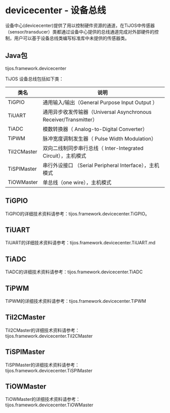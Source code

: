 # devicecenter - 设备总线

设备中心(devicecenter)提供了用以控制硬件资源的通道，在TiJOS中传感器（sensor/transducer）类都通过设备中心提供的总线通道完成对外部硬件的控制，用户可以基于设备总线类编写标准库中未提供的传感器类。

## Java包
tijos.framework.devicecenter

TiJOS 设备总线包括如下类：

| 类名          | 说明                                       |
| ----------- | ---------------------------------------- |
| TiGPIO      | 通用输入/输出（General Purpose Input Output ）   |
| TiUART      | 通用异步收发传输器（Universal Asynchronous Receiver/Transmitter） |
| TiADC       | 模数转换器（ Analog-to-Digital Converter）      |
| TiPWM       | 脉冲宽度调制发生器（ Pulse Width Modulation）       |
| TiI2CMaster | 双向二线制同步串行总线（ Inter-Integrated Circuit），主机模式 |
| TiSPIMaster | 串行外设接口 （Serial Peripheral Interface），主机模式 |
| TiOWMaster  | 单总线（one wire），主机模式                       |



## TiGPIO

TiGPIO的详细技术资料请参考：tijos.framework.devicecenter.TiGPIO。



## TiUART

TiUART的详细技术资料请参考：tijos.framework.devicecenter.TiUART.md



## TiADC

TiADC的详细技术资料请参考：tijos.framework.devicecenter.TiADC



## TiPWM

TiPWM的详细技术资料请参考：tijos.framework.devicecenter.TiPWM



## TiI2CMaster

TiI2CMaster的详细技术资料请参考：tijos.framework.devicecenter.TiI2CMaster



## TiSPIMaster

TiSPIMaster的详细技术资料请参考：tijos.framework.devicecenter.TiSPIMaster



## TiOWMaster

TiOWMaster的详细技术资料请参考：tijos.framework.devicecenter.TiOWMaster